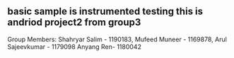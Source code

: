 basic sample is instrumented testing
this is andriod project2 from group3
-----------------------------------------------------

Group Members: 
Shahryar Salim - 1190183,
 Mufeed Muneer - 1169878,
 Arul Sajeevkumar - 1179098
Anyang Ren- 1180042
